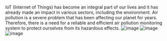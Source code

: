 IoT (Internet of Things) has become an integral part of our lives and it has already made an impact in various sectors, including the environment. Air pollution is a severe problem that has been affecting our planet for years. Therefore, there is a need for a reliable and efficient air pollution monitoring system to protect ourselves from its hazardous effects.
![image](https://github.com/BESTHABHEEMA/Air-pollution-monitoring-system-Using-IOT/assets/164872720/acd3cda6-b2cc-4e66-8bfa-fa816902583c)
![image](https://github.com/BESTHABHEEMA/Air-pollution-monitoring-system-Using-IOT/assets/164872720/015794ba-87f8-4758-a7c4-98e2aad42c87)
![image](https://github.com/BESTHABHEEMA/Air-pollution-monitoring-system-Using-IOT/assets/164872720/bbc85580-b6ee-478b-94b8-807f8cdbf6db)
